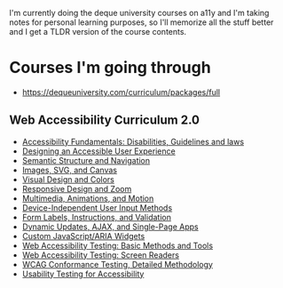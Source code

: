 I'm currently doing the deque university courses on a11y and I'm taking notes for personal learning purposes, so I'll memorize all the stuff better and I get a TLDR version of the course contents.

# Courses I'm going through

- https://dequeuniversity.com/curriculum/packages/full

## Web Accessibility Curriculum 2.0

- [Accessibility Fundamentals: Disabilities, Guidelines and laws](fundamentals)
- [Designing an Accessible User Experience](accessible-ux-design)
- [Semantic Structure and Navigation](semantic-structure-and-navigation)
- [Images, SVG, and Canvas](images-svg-canvas)
- [Visual Design and Colors](visual-design-and-colors)
- [Responsive Design and Zoom](responsive-design-and-zoom)
- [Multimedia, Animations, and Motion](multimedia-animations-and-motion)
- [Device-Independent User Input Methods](device-independent-user-input-methods)
- [Form Labels, Instructions, and Validation](form-labels-instructions-validation)
- [Dynamic Updates, AJAX, and Single-Page Apps](dynamic-updates-ajax-spa)
- [Custom JavaScript/ARIA Widgets](custom-js-aria-widgets)
- [Web Accessibility Testing: Basic Methods and Tools](web-a11y-testing-basic-methods-and-tools)
- [Web Accessibility Testing: Screen Readers](web-a11y-testing-screen-readers)
- [WCAG Conformance Testing, Detailed Methodology]()
- [Usability Testing for Accessibility]()
